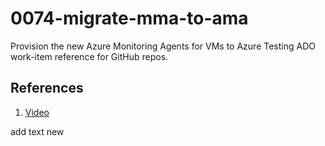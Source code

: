 # 0074-migrate-mma-to-ama

Provision the new Azure Monitoring Agents for VMs to Azure
Testing ADO work-item reference for GitHub repos.

## References

1. [Video](https://youtu.be/Ox2hhAAvHRg?si=ZHGQbxZ3Tr8FpAkB "Overview of the monitoring migration process")

add text new
